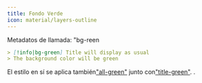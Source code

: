 ```yaml
---
title: Fondo Verde
icon: material/layers-outline
---
```


Metadatos de llamada: "bg-reen

```md
> [!info|bg-green] Title will display as usual
> The background color will be green
```

El estilo en sí se aplica también["all-green"](../combined-styling/page-7.md)
junto con["title-green"](../title-styling/page-7.md).
.

